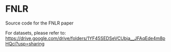 # FNLR
Source code for the FNLR paper

For datasets, please refer to: https://drive.google.com/drive/folders/1YF45SEDSeVCUbja__JFAqEde4m8pHQci?usp=sharing
